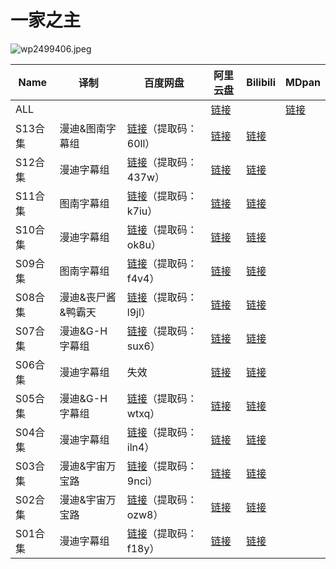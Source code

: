 # 一家之主

![wp2499406.jpeg](/banner/koth.jpeg)

| Name    | 译制               | 百度网盘                                                     | 阿里云盘                                  | Bilibili                                     | MDpan                                                 |
|---------|--------------------|--------------------------------------------------------------|-------------------------------------------|----------------------------------------------|-------------------------------------------------------|
| ALL     |                    |                                                                         | [链接](https://www.aliyundrive.com/s/izx2WC2FoLB) |                                              | [链接](https://mdpan.tk/%E4%B8%80%E5%AE%B6%E4%B9%8B%E4%B8%BB) |
| S13合集 | 漫迪&图南字幕组    | [链接](https://pan.baidu.com/s/1eTgmKFWxx8bVFWu1R-npwQ)（提取码：60ll） | [链接](https://www.aliyundrive.com/s/tcSjk87zXah) | [链接](https://www.bilibili.com/video/BV1os411J7ga)  |                                                       |
| S12合集 | 漫迪字幕组        | [链接](https://pan.baidu.com/s/1LuFt3eOGlvFiwU0sCoPAKQ)（提取码：437w） | [链接](https://www.aliyundrive.com/s/A8g6Vw2M4Hi) | [链接](https://www.bilibili.com/video/BV1rx411876J/) |                                                       |
| S11合集 | 图南字幕组         | [链接](https://pan.baidu.com/s/1qsBGcGv1PUShnhF-S0WfSw)（提取码：k7iu） | [链接](https://www.aliyundrive.com/s/gQJtGFS8HqD) | [链接](https://www.bilibili.com/video/BV1Qx411E7dx)  |                                                       |
| S10合集 | 漫迪字幕组         | [链接](https://pan.baidu.com/s/1P5Fu3N57-eBnmm6hhDKr9A)（提取码：ok8u） | [链接](https://www.aliyundrive.com/s/xJ2ruYf2yww) | [链接](https://www.bilibili.com/video/BV19x41127pH)  |                                                       |
| S09合集 | 图南字幕组         | [链接](https://pan.baidu.com/s/1b7Bbj43LubigqjmQieKLRQ)（提取码：f4v4） | [链接](https://www.aliyundrive.com/s/xJ2ruYf2yww) | [链接](https://www.bilibili.com/video/BV1sx411h7DJ)  |                                                       |
| S08合集 | 漫迪&丧尸酱&鸭霸天 | [链接](https://pan.baidu.com/s/1ql-hrWv5rNZvu069m7KFSQ)（提取码：l9jl） | [链接](https://www.aliyundrive.com/s/q8czykB2obU) | [链接](https://www.bilibili.com/video/BV1Dx411r7oP)  |                                                       |
| S07合集 | 漫迪&G-H字幕组     | [链接](https://pan.baidu.com/s/1M7ewXB25cfLqT3sV4Mwkuw)（提取码：sux6） | [链接](https://www.aliyundrive.com/s/udSHRRAuo8e) | [链接](https://www.bilibili.com/video/BV1gs411R7eu)  |                                                       |
| S06合集 | 漫迪字幕组         | 失效                                                                    | [链接](https://www.aliyundrive.com/s/ckhht7BJmYz) | [链接](https://www.bilibili.com/video/BV1Dx411T74p)  |                                                       |
| S05合集 | 漫迪&G-H字幕组     | [链接](https://pan.baidu.com/s/19VvatWFa7wqjhqAcDEinNg)（提取码：wtxq） | [链接](https://www.aliyundrive.com/s/g8JRk9HPjSr) | [链接](https://www.bilibili.com/video/BV1fs41197t8)  |                                                       |
| S04合集 | 漫迪字幕组         | [链接](https://pan.baidu.com/s/1zRx80FqO34GCAN09HPlJWg)（提取码：iln4） | [链接](https://www.aliyundrive.com/s/ZX1jn1u7QgX) | [链接](https://www.bilibili.com/video/BV1sx411273j)  |                                                       |
| S03合集 | 漫迪&宇宙万宝路    | [链接](https://pan.baidu.com/s/1dW8WY4eEEwWeL4L-8pCJtA)（提取码：9nci） | [链接](https://www.aliyundrive.com/s/NqqCD342ebJ) | [链接](https://www.bilibili.com/video/BV1Hx41127L4)  |                                                       |
| S02合集 | 漫迪&宇宙万宝路    | [链接](https://pan.baidu.com/s/1dhl3O-vcImcmaPrHgmCobg)（提取码：ozw8） | [链接](https://www.aliyundrive.com/s/48a137Tr2v7) | [链接](https://www.bilibili.com/video/BV1ns411s7ES)  |                                                       |
| S01合集 | 漫迪字幕组         | [链接](https://pan.baidu.com/s/1kMdUOUEu4cT_K5ptraNwKg)（提取码：f18y） | [链接](https://www.aliyundrive.com/s/CwxfUK1vcxd) | [链接](https://www.bilibili.com/video/BV1tx411P7H5) |                                                       |